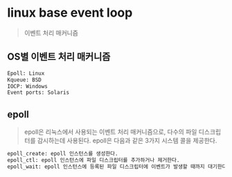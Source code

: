 # linux base event loop

> 이벤트 처리 매커니즘

## OS별 이벤트 처리 매커니즘

```txt
Epoll: Linux
Kqueue: BSD
IOCP: Windows
Event ports: Solaris
```

## epoll

> epoll은 리눅스에서 사용되는 이벤트 처리 매커니즘으로, 다수의 파일 디스크립터를 감시하는데 사용된다. epoll은 다음과 같은 3가지 시스템 콜을 제공한다.

```txt
epoll_create: epoll 인스턴스를 생성한다.
epoll_ctl: epoll 인스턴스에 파일 디스크립터를 추가하거나 제거한다.
epoll_wait: epoll 인스턴스에 등록된 파일 디스크립터에 이벤트가 발생할 때까지 대기한다.
```

